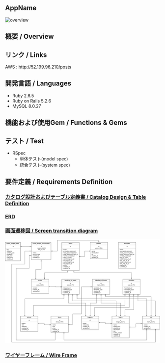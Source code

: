 ## AppName

![overview]()

## 概要 / Overview

## リンク / Links
AWS : http://52.199.96.210/posts

## 開発言語 / Languages
- Ruby 2.6.5
- Ruby on Rails 5.2.6
- MySQL 8.0.27

## 機能および使用Gem / Functions & Gems

## テスト / Test
- RSpec
  - 単体テスト(model spec)
  - 統合テスト(system spec)

## 要件定義 / Requirements Definition

### [カタログ設計およびテーブル定義書 / Catalog Design & Table Definition](https://docs.google.com/spreadsheets/d/1ia-pYTWHYFdxzSWvNPOJhkncZybJMJ38N9YRX2HI00E/edit#gid=782464957)

### [ERD]()

### [画面遷移図 / Screen transition diagram](https://app.diagrams.net/#G1VQz-injmSvRmOhuQWA85ErnbwLAE2ZpT)
![ERD](https://github.com/taiki-naya/App_01/blob/master/docs/ERD.png)

### [ワイヤーフレーム / Wire Frame]()
